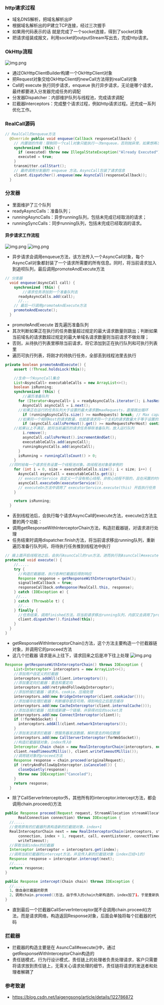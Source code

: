 ### http请求过程
- 域名DNS解析，把域名解析出IP
- 根据域名解析出的IP建立TCP连接，经过三次握手
- 如果用代码表示的话 就是完成了一个socket连接，得到了socket对象
- 把请求组装成报文，利用socket的outputStream写出去，完成http请求。

### OkHttp流程
![img.png](resource/OkHttp流程.png)
- 通过OkHttpClientBuilder构建一个OkHttpClient对象
- 把Request对象交给OkHttpClient的newCall方法得到realCall对象
- Call的 execute 执行同步请求，enqueue 执行异步请求，无论是哪个请求，最终都要进入分发器完成任务的调配
- 分发器Dispatcher：内部维护队列与线程池，完成请求调配
- 拦截器Interceptors：完成整个请求过程，例如http请求过程。还完成一系列优化工作。

### RealCall源码
```java
// RealCall的enqueue方法
  @Override public void enqueue(Callback responseCallback) {
    // 内置锁的作用：限制同一个call对象只能执行一次enqueue，否则抛异常，如果想再次执行，可以调用clone方法后再执行enqueue
    synchronized (this) {
      if (executed) throw new IllegalStateException("Already Executed");
      executed = true;
    }
    transmitter.callStart();
    // 最终调用分发器的 enqueue 方法。AsyncCall包装了请求信息
    client.dispatcher().enqueue(new AsyncCall(responseCallback));
  }
```


### 分发器
- 里面维护了三个队列 
- readyAsyncCalls：准备队列；
- runningAsyncCalls：异步running队列，包括未完成已经取消的请求；
- runningSyncCalls：同步running队列，包括未完成已经取消的请求。


#### 异步请求工作流程
![img.png](resource/分发器异步请求.png)
![img.png](resource/异步请求流程.png)
- 异步请求会调用enqueue方法，该方法传入一个AsyncCall对象，每个AsyncCall对象都封装了一个请求所需要的所有信息。同时，将当前请求加入到追呗队列，最后调用promoteAndExecute方法
```java
// 分发器
  void enqueue(AsyncCall call) {
    synchronized (this) {
        //请求任务添加到一个准备队列去
      readyAsyncCalls.add(call);
      //...
    // 最后一行调用promoteAndExecute方法
    promoteAndExecute();
  }
```
- promoteAndExecute 首先遍历准备队列
- 其次判断如果正在执行的任务数量超过规定的最大请求数量则跳出；判断如果当前域名的请求数超过规定的最大单域名请求数量则当前请求不做处理；
- 否则，从待执行列表里移除当前请求，将它添加到正在执行队列和可执行列表里
- 遍历可执行列表，将刚才的待执行任务，全部丢到线程池里去执行
```java
private boolean promoteAndExecute() {
    assert (!Thread.holdsLock(this));

    //生命一个AsyncCall集合
    List<AsyncCall> executableCalls = new ArrayList<>();
    boolean isRunning;
    synchronized (this) {
        //遍历准备队列
      for (Iterator<AsyncCall> i = readyAsyncCalls.iterator(); i.hasNext(); ) {
        AsyncCall asyncCall = i.next();
      //如果正在运行的任务队列大于设置的最大请求数maxRequests，直接跳出循环
        if (runningAsyncCalls.size() >= maxRequests) break; // Max capacity.
      //如果同一个相同Host的请求数量，也就是请求同一个主机的请求数量大于等于设置的最大数量maxRequestsPerHost，continue
        if (asyncCall.callsPerHost().get() >= maxRequestsPerHost) continue; // Host max capacity.
    //如果以上不满足，就将当前遍历的请求任务移除准备队列，放入运行队列
        i.remove();
        asyncCall.callsPerHost().incrementAndGet();
        executableCalls.add(asyncCall);
        runningAsyncCalls.add(asyncCall);
      }
      isRunning = runningCallsCount() > 0;
    }
  //同时给每一个请求任务设置一个线程池对象。改线程池对象是单例的
    for (int i = 0, size = executableCalls.size(); i < size; i++) {
      AsyncCall asyncCall = executableCalls.get(i);
      // executorService 自定义一个没有核心线程，非核心线程不限的，且在闲置的时候，一分钟后会被回收的线程池
      asyncCall.executeOn(executorService());
      // executeOn方法中调用了 executorService.execute(this) 开启执行任务
    }

    return isRunning;
  }
```
- 丢到线程池后，会执行每个请求AsyncCall的execute方法，execute()方法主要的两个功能：
- 调用getResponseWithInterceptorChain方法，构造拦截器链，对请求进行处理
- 任务结束时调用dispatcher.finish方法，将当前请求移出running队列，重新遍历准备行队列间，将待执行任务推到线程池中执行
```java
// 接上面开启线程池之后，会执行AsuncCall的run方法，进而执行到AsuncCall#execute()方法。
protected void execute() {
    //.....
    try {
      //构造拦截器链，执行各种拦截器后得到响应
      Response response = getResponseWithInterceptorChain();
      signalledCallback = true;
      responseCallback.onResponse(RealCall.this, response);
    } catch (IOException e) {
     //...
    } catch (Throwable t) {
      //...
    } finally {
      //任务结束，调用finished方法，将当前请求移出running队列，内部又去调用了promoteAndExecute()方法
      client.dispatcher().finished(this);
    }
  }
}

```
- getResponseWithInterceptorChain()方法，这个方法主要构造一个拦截器链对象，并调用它的proceed方法
- 这几个拦截器 请求是从上往下，请求回来之后是冲下往上处理
![img.png](resource/单个任务执行流程.png)
```java
Response getResponseWithInterceptorChain() throws IOException {
    List<Interceptor> interceptors = new ArrayList<>();
    //添加用户自定义的拦截器
    interceptors.addAll(client.interceptors());
    //添加重定向拦截器：重连和重定向
    interceptors.add(retryAndFollowUpInterceptor);
    //添加桥接拦截器：请求头、cookie、压缩处理
    interceptors.add(new BridgeInterceptor(client.cookieJar()));
    //添加缓存处理拦截器：判断缓存是否可用，得到响应之后是否缓存
    interceptors.add(new CacheInterceptor(client.internalCache()));
    //添加连接拦截器：找到或新建一个链接，并获得对应的socket流
    interceptors.add(new ConnectInterceptor(client));
    if (!forWebSocket) {
      interceptors.addAll(client.networkInterceptors());
    }
    //添加发送请求拦截器：想服务器发送数据，解析度去的响应数据
    interceptors.add(new CallServerInterceptor(forWebSocket));
	//构造拦截器链对象，index传入0
    Interceptor.Chain chain = new RealInterceptorChain(interceptors, null, null, null, 0,originalRequest, this, eventListener, client.connectTimeoutMillis(),
    client.readTimeoutMillis(), client.writeTimeoutMillis());
	//调用链对象的proceed方法
    Response response = chain.proceed(originalRequest);
    if (retryAndFollowUpInterceptor.isCanceled()) {
      closeQuietly(response);
      throw new IOException("Canceled");
    }
    return response;
  }

```
- 除了CallServerInterceptor外，其他所有的interceptor.intercept方法，都会调用chain.proceed()方法
```java
public Response proceed(Request request, StreamAllocation streamAllocation, HttpCodec httpCodec,
      RealConnection connection) throws IOException {
  //.....
  //使用原有的拦截器列表构造新的拦截链对象，index+1
  RealInterceptorChain next = new RealInterceptorChain(interceptors, streamAllocation, httpCodec,
      connection, index + 1, request, call, eventListener, connectTimeout, readTimeout,
      writeTimeout);
  //获取当前index的拦截器
  Interceptor interceptor = interceptors.get(index);
  //调用当前拦截器的intercept方法，并且传入新的拦截链对象（index已经+1的）
  Response response = interceptor.intercept(next);
  //.....
  return response;
}

```
```java
public Response intercept(Chain chain) throws IOException {
  //.....
  1、做自身拦截器的职责
  2、调用chain.proceed()方法，由于传入的chain为新构造的，index加了1，于是重新执行上面的chain.proceed方法时，获取的拦截器就是下一个的，并且又会构造index+2的新的拦截链对象，传入index+1的拦截器中
}

```
- 直到最后一个拦截器CallServerInterceptor就不会调用chain.proceed()方法，而是请求网络，构造返回Response对象，后面会单独将每个拦截器的代码

### 拦截器
- 拦截器的构造主要是在 AsuncCall#execute()中，通过getResponseWithInterceptorChain构造的
- 责任链模式，行为行设计模式，责任链上的处理者负责处理请求，客户只需要将请求放到责任链上，无需关心请求处理的细节，责任链将请求的发送者和处理者解耦了







### 参考致谢
- https://blog.csdn.net/laigengsong/article/details/122786872











